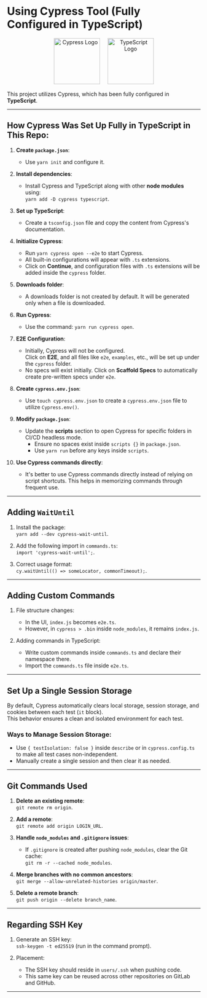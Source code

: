# Using Cypress Tool (Fully Configured in TypeScript)
<div align="center">
  <img src="https://docs.cypress.io/img/logo/cypress-logo-circle-dark.png" alt="Cypress Logo" width="120" height="120"/>
  &nbsp;&nbsp;&nbsp;
  <img src="https://raw.githubusercontent.com/remojansen/logo.ts/master/ts.png" alt="TypeScript Logo" width="120" height="120"/>
</div>

This project utilizes Cypress, which has been fully configured in **TypeScript**.

---

## How Cypress Was Set Up Fully in TypeScript in This Repo:

1. **Create `package.json`**:
   - Use `yarn init` and configure it.

2. **Install dependencies**:
   - Install Cypress and TypeScript along with other **node modules** using:  
     `yarn add -D cypress typescript`.

3. **Set up TypeScript**:
   - Create a `tsconfig.json` file and copy the content from Cypress's documentation.

4. **Initialize Cypress**:
   - Run `yarn cypress open --e2e` to start Cypress.  
   - All built-in configurations will appear with `.ts` extensions.  
   - Click on **Continue**, and configuration files with `.ts` extensions will be added inside the `cypress` folder.

5. **Downloads folder**:
   - A downloads folder is not created by default. It will be generated only when a file is downloaded.

6. **Run Cypress**:
   - Use the command: `yarn run cypress open`.

7. **E2E Configuration**:
   - Initially, Cypress will not be configured.  
     Click on **E2E**, and all files like `e2e`, `examples`, etc., will be set up under the `cypress` folder.  
   - No specs will exist initially. Click on **Scaffold Specs** to automatically create pre-written specs under `e2e`.

8. **Create `cypress.env.json`**:
   - Use `touch cypress.env.json` to create a `cypress.env.json` file to utilize `Cypress.env()`.

9. **Modify `package.json`**:
   - Update the **scripts** section to open Cypress for specific folders in CI/CD headless mode.  
     - Ensure no spaces exist inside `scripts {}` in `package.json`.
     - Use `yarn run` before any keys inside `scripts`.

10. **Use Cypress commands directly**:
    - It's better to use Cypress commands directly instead of relying on script shortcuts. This helps in memorizing commands through frequent use.

---

## Adding `WaitUntil`

1. Install the package:  
   `yarn add --dev cypress-wait-until`.

2. Add the following import in `commands.ts`:  
   `import 'cypress-wait-until';`.

3. Correct usage format:  
   `cy.waitUntil(() => someLocator, commonTimeout);`.

---

## Adding Custom Commands

1. File structure changes:  
   - In the UI, `index.js` becomes `e2e.ts`.  
   - However, in `cypress > .bin` inside `node_modules`, it remains `index.js`.

2. Adding commands in TypeScript:  
   - Write custom commands inside `commands.ts` and declare their namespace there.  
   - Import the `commands.ts` file inside `e2e.ts`.

---

## Set Up a Single Session Storage

By default, Cypress automatically clears local storage, session storage, and cookies between each test (`it` block).  
This behavior ensures a clean and isolated environment for each test.

### Ways to Manage Session Storage:
- Use `{ testIsolation: false }` inside `describe` or in `cypress.config.ts` to make all test cases non-independent.
- Manually create a single session and then clear it as needed.

---

## Git Commands Used

1. **Delete an existing remote**:  
   `git remote rm origin`.

2. **Add a remote**:  
   `git remote add origin LOGIN_URL`.

3. **Handle `node_modules` and `.gitignore` issues**:  
   - If `.gitignore` is created after pushing `node_modules`, clear the Git cache:  
     `git rm -r --cached node_modules`.

4. **Merge branches with no common ancestors**:  
   `git merge --allow-unrelated-histories origin/master`.

5. **Delete a remote branch**:  
   `git push origin --delete branch_name`.

---

## Regarding SSH Key

1. Generate an SSH key:  
   `ssh-keygen -t ed25519` (run in the command prompt).

2. Placement:  
   - The SSH key should reside in `users/.ssh` when pushing code.  
   - This same key can be reused across other repositories on GitLab and GitHub.

---
